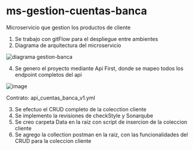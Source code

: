 # ms-gestion-cuentas-banca
Microservicio que gestion los productos de cliente

1. Se trabajo con gitFlow para el despliegue entre ambientes
2. Diagrama de arquitectura del microservicio

![diagrama gestion-banca](https://github.com/diego3797/ms-gestion-cuentas-banca/assets/75541408/a7d47319-e36c-4ee2-b3fb-ee76f57621e7)

   
4. Se genero el proyecto mediante Api First, donde se mapeo todos los endpoint completos del api

![image](https://github.com/diego3797/ms-gestion-cuentas-banca/assets/75541408/33b2fc46-856f-4624-8131-4e1abb439b98)

Contrato: api_cuentas_banca_v1.yml
   
3. Se efectuo el CRUD completo de la colecction cliente
4. Se implemento la revisiones de checkStyle y Sonarqube
5. Se creo carpeta Data en la raiz con script de insercion de la coleccion cliente
6. Se agrego la collection postman en la raiz, con las funcionalidades del CRUD para la coleccion cliente   

